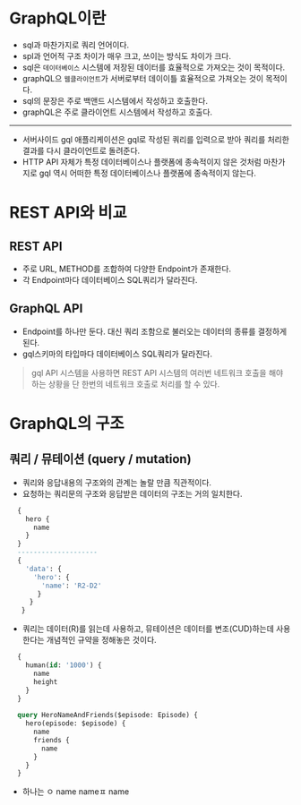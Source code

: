 # GraphQL이란
- sql과 마찬가지로 쿼리 언어이다.
- spl과 언어적 구조 차이가 매우 크고, 쓰이는 방식도 차이가 크다.
- sql은 `데이터베이스` 시스템에 저장된 데이터를 효율적으로 가져오는 것이 목적이다.
- graphQL으 `웹클라이언트`가 서버로부터 데이이틀 효율적으로 가져오는 것이 목적이다.
- sql의 문장은 주로 백앤드 시스템에서 작성하고 호출한다.
- graphQL은 주로 클라이언트 시스템에서 작성하고 호출다.
---
- 서버사이드 gql 애플리케이션은 gql로 작성된 쿼리를 입력으로 받아 쿼리를 처리한 결과를 다시 클라이언트로 돌려준다.
- HTTP API 자체가 특정 데이터베이스나 플랫폼에 종속적이지 않은 것처럼 마찬가지로 gql 역시 어떠한 특정 데이터베이스나 플랫폼에 종속적이지 않는다.

# REST API와 비교
## REST API
- 주로 URL, METHOD를 조합하여 다양한 Endpoint가 존재한다.
- 각 Endpoint마다 데이터베이스 SQL쿼리가 달라진다.

## GraphQL API
- Endpoint를 하나만 둔다. 대신 쿼리 조함으로 불러오는 데이터의 종류를 결정하게 된다.
- gql스키마의 타입마다 데이터베이스 SQL쿼리가 달라진다.

> gql API 시스템을 사용하면 REST API 시스템의 여러번 네트워크 호출을 해야 하는 상황을 단 한번의 네트워크 호출로 처리를 할 수 있다.

# GraphQL의 구조
## 쿼리 / 뮤테이션 (query / mutation)
- 쿼리와 응답내용의 구조와의 관계는 놀랄 만큼 직관적이다.
- 요청하는 쿼리문의 구조와 응답받은 데이터의 구조는 거의 일치한다.
```sql
  {
    hero {
      name
    }
  }
  --------------------
  {
    'data': {
      'hero': {
        'name': 'R2-D2'
       }
     }
   }
```

- 쿼리는 데이터(R)를 읽는데 사용하고, 뮤테이션은 데이터를 변조(CUD)하는데 사용한다는 개념적인 규약을 정해놓은 것이다.

```sql
  {
    human(id: '1000') {
      name
      height
    }
  }
  
  query HeroNameAndFriends($episode: Episode) {
    hero(episode: $episode) {
      name
      friends {
        name
      }
    }
  }
```
- 하나는 ㅇ
      name
      nameㅍ
      name
